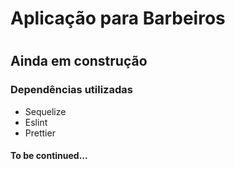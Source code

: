 # Aplicação para Barbeiros
#
## Ainda em construção
 
### Dependências utilizadas
+ Sequelize
+ Eslint
+ Prettier


#### To be continued...
